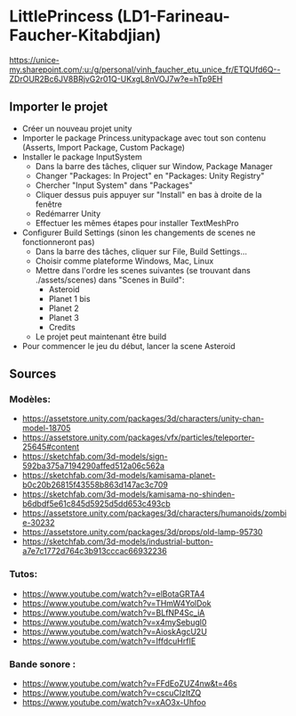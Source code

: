 # LittlePrincess (LD1-Farineau-Faucher-Kitabdjian)

https://unice-my.sharepoint.com/:u:/g/personal/vinh_faucher_etu_unice_fr/ETQUfd6Q--ZDrOUR2Bc6JV8BRjvG2r01Q-UKxgL8nVOJ7w?e=hTp9EH

## Importer le projet

- Créer un nouveau projet unity
- Importer le package Princess.unitypackage avec tout son contenu (Asserts, Import Package, Custom Package)
- Installer le package InputSystem
  - Dans la barre des tâches, cliquer sur Window, Package Manager
  - Changer "Packages: In Project" en "Packages: Unity Registry"
  - Chercher "Input System" dans "Packages"
  - Cliquer dessus puis appuyer sur "Install" en bas à droite de la fenêtre
  - Redémarrer Unity
  - Effectuer les mêmes étapes pour installer TextMeshPro
- Configurer Build Settings (sinon les changements de scenes ne fonctionneront pas)
  - Dans la barre des tâches, cliquer sur File, Build Settings...
  - Choisir comme plateforme Windows, Mac, Linux
  - Mettre dans l'ordre les scenes suivantes (se trouvant dans ./assets/scenes) dans "Scenes in Build":
    - Asteroid
    - Planet 1 bis
    - Planet 2
    - Planet 3
    - Credits
  - Le projet peut maintenant être build
- Pour commencer le jeu du début, lancer la scene Asteroid



## Sources

### Modèles:
- https://assetstore.unity.com/packages/3d/characters/unity-chan-model-18705
- https://assetstore.unity.com/packages/vfx/particles/teleporter-25645#content
- https://sketchfab.com/3d-models/sign-592ba375a7194290affed512a06c562a
- https://sketchfab.com/3d-models/kamisama-planet-b0c20b26815f43558b863d147ac3c709
- https://sketchfab.com/3d-models/kamisama-no-shinden-b6dbdf5e61c845d5925d5dd653c493cb
- https://assetstore.unity.com/packages/3d/characters/humanoids/zombie-30232
- https://assetstore.unity.com/packages/3d/props/old-lamp-95730
- https://sketchfab.com/3d-models/industrial-button-a7e7c1772d764c3b913cccac66932236


### Tutos:
- https://www.youtube.com/watch?v=elBotaGRTA4
- https://www.youtube.com/watch?v=THmW4YolDok
- https://www.youtube.com/watch?v=BLfNP4Sc_iA
- https://www.youtube.com/watch?v=x4mySebugl0
- https://www.youtube.com/watch?v=AioskAgcU2U
- https://www.youtube.com/watch?v=IffdcuHrfIE

### Bande sonore :
- https://www.youtube.com/watch?v=FFdEoZUZ4nw&t=46s
- https://www.youtube.com/watch?v=cscuCIzItZQ
- https://www.youtube.com/watch?v=xAO3x-Uhfoo

